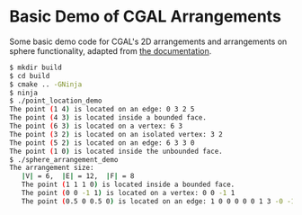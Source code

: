 # Basic Demo of CGAL Arrangements
Some basic demo code for CGAL's 2D arrangements and arrangements on sphere functionality, adapted from [the documentation](https://doc.cgal.org/latest/Arrangement_on_surface_2/index.html).

```bash
$ mkdir build
$ cd build
$ cmake .. -GNinja
$ ninja
$ ./point_location_demo
The point (1 4) is located on an edge: 0 3 2 5
The point (4 3) is located inside a bounded face.
The point (6 3) is located on a vertex: 6 3
The point (3 2) is located on an isolated vertex: 3 2
The point (5 2) is located on an edge: 6 3 3 0
The point (1 0) is located inside the unbounded face.
$ ./sphere_arrangement_demo
The arrangement size:
   |V| = 6,  |E| = 12,  |F| = 8
   The point (1 1 1 0) is located inside a bounded face.
   The point (0 0 -1 1) is located on a vertex: 0 0 -1 1
   The point (0.5 0 0.5 0) is located on an edge: 1 0 0 0 0 0 1 3 -0 -1 -0 1 1 0
```
